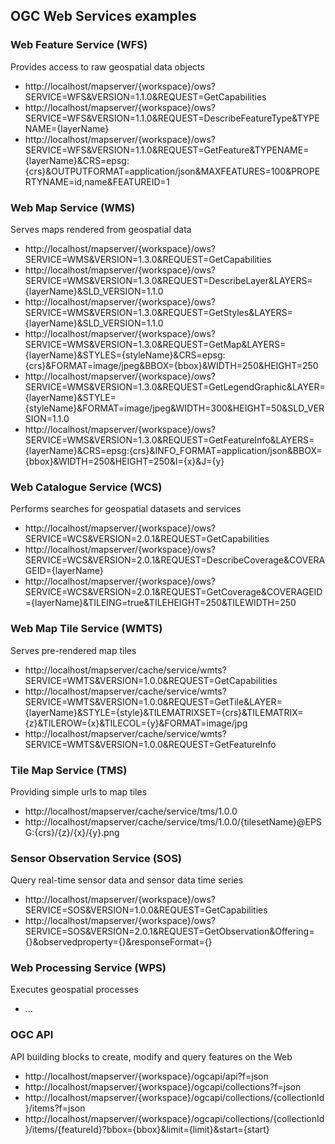 ## OGC Web Services examples

### Web Feature Service (WFS)

Provides access to raw geospatial data objects

- http://localhost/mapserver/{workspace}/ows?SERVICE=WFS&VERSION=1.1.0&REQUEST=GetCapabilities
- http://localhost/mapserver/{workspace}/ows?SERVICE=WFS&VERSION=1.1.0&REQUEST=DescribeFeatureType&TYPENAME={layerName}
- http://localhost/mapserver/{workspace}/ows?SERVICE=WFS&VERSION=1.1.0&REQUEST=GetFeature&TYPENAME={layerName}&CRS=epsg:{crs}&OUTPUTFORMAT=application/json&MAXFEATURES=100&PROPERTYNAME=id,name&FEATUREID=1

### Web Map Service (WMS)

Serves maps rendered from geospatial data

- http://localhost/mapserver/{workspace}/ows?SERVICE=WMS&VERSION=1.3.0&REQUEST=GetCapabilities
- http://localhost/mapserver/{workspace}/ows?SERVICE=WMS&VERSION=1.3.0&REQUEST=DescribeLayer&LAYERS={layerName}&SLD_VERSION=1.1.0
- http://localhost/mapserver/{workspace}/ows?SERVICE=WMS&VERSION=1.3.0&REQUEST=GetStyles&LAYERS={layerName}&SLD_VERSION=1.1.0
- http://localhost/mapserver/{workspace}/ows?SERVICE=WMS&VERSION=1.3.0&REQUEST=GetMap&LAYERS={layerName}&STYLES={styleName}&CRS=epsg:{crs}&FORMAT=image/jpeg&BBOX={bbox}&WIDTH=250&HEIGHT=250
- http://localhost/mapserver/{workspace}/ows?SERVICE=WMS&VERSION=1.3.0&REQUEST=GetLegendGraphic&LAYER={layerName}&STYLE={styleName}&FORMAT=image/jpeg&WIDTH=300&HEIGHT=50&SLD_VERSION=1.1.0
- http://localhost/mapserver/{workspace}/ows?SERVICE=WMS&VERSION=1.3.0&REQUEST=GetFeatureInfo&LAYERS={layerName}&CRS=epsg:{crs}&INFO_FORMAT=application/json&BBOX={bbox}&WIDTH=250&HEIGHT=250&I={x}&J={y}

### Web Catalogue Service (WCS)

Performs searches for geospatial datasets and services

- http://localhost/mapserver/{workspace}/ows?SERVICE=WCS&VERSION=2.0.1&REQUEST=GetCapabilities
- http://localhost/mapserver/{workspace}/ows?SERVICE=WCS&VERSION=2.0.1&REQUEST=DescribeCoverage&COVERAGEID={layerName}
- http://localhost/mapserver/{workspace}/ows?SERVICE=WCS&VERSION=2.0.1&REQUEST=GetCoverage&COVERAGEID={layerName}&TILEING=true&TILEHEIGHT=250&TILEWIDTH=250

### Web Map Tile Service (WMTS)

Serves pre-rendered map tiles

- http://localhost/mapserver/cache/service/wmts?SERVICE=WMTS&VERSION=1.0.0&REQUEST=GetCapabilities
- http://localhost/mapserver/cache/service/wmts?SERVICE=WMTS&VERSION=1.0.0&REQUEST=GetTile&LAYER={layerName}&STYLE={style}&TILEMATRIXSET={crs}&TILEMATRIX={z}&TILEROW={x}&TILECOL={y}&FORMAT=image/jpg
- http://localhost/mapserver/cache/service/wmts?SERVICE=WMTS&VERSION=1.0.0&REQUEST=GetFeatureInfo

### Tile Map Service (TMS)

Providing simple urls to map tiles

- http://localhost/mapserver/cache/service/tms/1.0.0
- http://localhost/mapserver/cache/service/tms/1.0.0/{tilesetName}@EPSG:{crs}/{z}/{x}/{y}.png

### Sensor Observation Service (SOS)

Query real-time sensor data and sensor data time series

- http://localhost/mapserver/{workspace}/ows?SERVICE=SOS&VERSION=1.0.0&REQUEST=GetCapabilities
- http://localhost/mapserver/{workspace}/ows?SERVICE=SOS&VERSION=2.0.1&REQUEST=GetObservation&Offering={}&observedproperty={}&responseFormat={}

### Web Processing Service (WPS)

Executes geospatial processes

- ...

### OGC API

API building blocks to create, modify and query features on the Web

- http://localhost/mapserver/{workspace}/ogcapi/api?f=json
- http://localhost/mapserver/{workspace}/ogcapi/collections?f=json
- http://localhost/mapserver/{workspace}/ogcapi/collections/{collectionId}/items?f=json
- http://localhost/mapserver/{workspace}/ogcapi/collections/{collectionId}/items/{featureId}?bbox={bbox}&limit={limit}&start={start}
